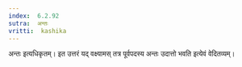 ```yaml
---
index:  6.2.92
sutra:  अन्तः
vritti:  kashika 
---
```


अन्तः इत्यधिकृतम्। इत उत्तरं यद् वक्ष्यामस् तत्र पूर्वपदस्य अन्तः उदात्तो भवति इत्येवं वेदितव्यम्।

